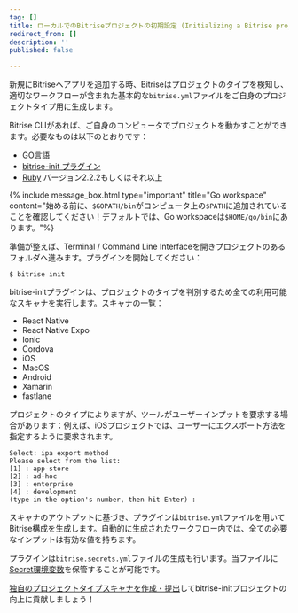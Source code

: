 ```yaml
---
tag: []
title: ローカルでのBitriseプロジェクトの初期設定 (Initializing a Bitrise project locally)
redirect_from: []
description: ''
published: false

---
```

新規にBitriseへアプリを追加する時、Bitriseはプロジェクトのタイプを検知し、適切なワークフローが含まれた基本的な`bitrise.yml`ファイルをご自身のプロジェクトタイプ用に生成します。

Bitrise CLIがあれば、ご自身のコンピュータでプロジェクトを動かすことができます。必要なものは以下のとおりです：

* [GO言語](https://github.com/golang/go)
* [bitrise-init プラグイン](https://github.com/bitrise-core/bitrise-init)
* [Ruby](https://www.ruby-lang.org/ja/) バージョン2.2.2もしくはそれ以上

{% include message_box.html type="important" title="Go workspace" content="始める前に、`$GOPATH/bin`がコンピュータ上の`$PATH`に追加されていることを確認してください！デフォルトでは、Go workspaceは`$HOME/go/bin`にあります。"%}

準備が整えば、Terminal / Command Line Interfaceを開きプロジェクトのあるフォルダへ進みます。プラグインを開始してください：

    $ bitrise init

bitrise-initプラグインは、プロジェクトのタイプを判別するため全ての利用可能なスキャナを実行します。スキャナの一覧：

* React Native
* React Native Expo
* Ionic
* Cordova
* iOS
* MacOS
* Android
* Xamarin
* fastlane

プロジェクトのタイプによりますが、ツールがユーザーインプットを要求する場合があります：例えば、iOSプロジェクトでは、ユーザーにエクスポート方法を指定するように要求されます。

    Select: ipa export method
    Please select from the list:
    [1] : app-store
    [2] : ad-hoc
    [3] : enterprise
    [4] : development
    (type in the option's number, then hit Enter) :

スキャナのアウトプットに基づき、プラグインは`bitrise.yml`ファイルを用いてBitrise構成を生成します。自動的に生成されたワークフロー内では、全ての必要なインプットは有効な値を持ちます。

プラグインは`bitrise.secrets.yml`ファイルの生成も行います。当ファイルに[Secret環境変数](/jp/bitrise-cli/secrets/)を保管することが可能です。

[独自のプロジェクトタイプスキャナを作成・提出](/jp/contributors/creating-your-own-bitrise-project-scanner/)してbitrise-initプロジェクトの向上に貢献しましょう！